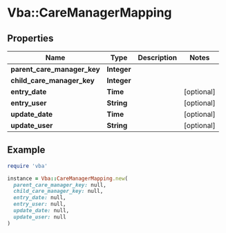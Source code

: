 # Vba::CareManagerMapping

## Properties

| Name | Type | Description | Notes |
| ---- | ---- | ----------- | ----- |
| **parent_care_manager_key** | **Integer** |  |  |
| **child_care_manager_key** | **Integer** |  |  |
| **entry_date** | **Time** |  | [optional] |
| **entry_user** | **String** |  | [optional] |
| **update_date** | **Time** |  | [optional] |
| **update_user** | **String** |  | [optional] |

## Example

```ruby
require 'vba'

instance = Vba::CareManagerMapping.new(
  parent_care_manager_key: null,
  child_care_manager_key: null,
  entry_date: null,
  entry_user: null,
  update_date: null,
  update_user: null
)
```

